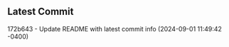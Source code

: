 
## Latest Commit
172b643 - Update README with latest commit info (2024-09-01 11:49:42 -0400) <Yunxi-Zhou>
